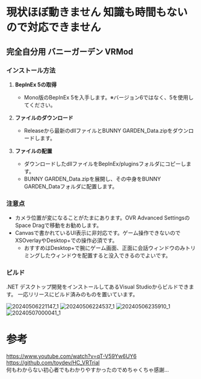 # 現状ほぼ動きません 知識も時間もないので対応できません
## 完全自分用 バニーガーデン VRMod  

### インストール方法
1. **BepInEx 5の取得**
   - Mono版のBepInEx 5を入手します。※バージョン6ではなく、5を使用してください。

2. **ファイルのダウンロード**
   - Releaseから最新のdllファイルとBUNNY GARDEN_Data.zipをダウンロードします。

3. **ファイルの配置**
   - ダウンロードしたdllファイルをBepInEx/pluginsフォルダにコピーします。
   - BUNNY GARDEN_Data.zipを展開し、その中身をBUNNY GARDEN_Dataフォルダに配置します。

### 注意点
 - カメラ位置が変になることがたまにあります。OVR Advanced SettingsのSpace Dragで移動をお勧めします。
 - Canvasで書かれているUI表示に非対応です。ゲーム操作できないのでXSOverlayやDesktop+での操作必須です。
   - おすすめはDesktop+で腕にゲーム画面、正面に会話ウィンドウのみトリミングしたウィンドウを配置すると没入できるのでよいです。

### ビルド
.NET デスクトップ開発をインストールしてあるVisual Studioからビルドできます。
一応リリースにビルド済みのものを置いています。

![20240506221147_1](https://github.com/g20271/BunnyTest/assets/84311109/d2d19361-1777-4f02-b25c-415eb4ba778a)
![20240506224537_1](https://github.com/g20271/BunnyTest/assets/84311109/1f6c7450-6081-4fe0-9de7-392b0c4cb20a)
![20240506235910_1](https://github.com/g20271/BunnyTest/assets/84311109/dcf6105b-6a75-4741-9b3b-b9b67f1a5e16)
![20240507000041_1](https://github.com/g20271/BunnyTest/assets/84311109/1b651b7e-9d88-4aa3-bac7-72d40d3a7603)
# 参考
https://www.youtube.com/watch?v=qT-V59Yw6UY6  
https://github.com/toydev/HC_VRTrial  
何もわからない初心者でもわかりやすかったのでめちゃくちゃ感謝…
